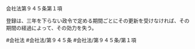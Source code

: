 会社法第９４５条第１項

登録は、三年を下らない政令で定める期間ごとにその更新を受けなければ、その期間の経過によって、その効力を失う。

#会社法
#会社法/第９４５条
#会社法/第９４５条/第１項
